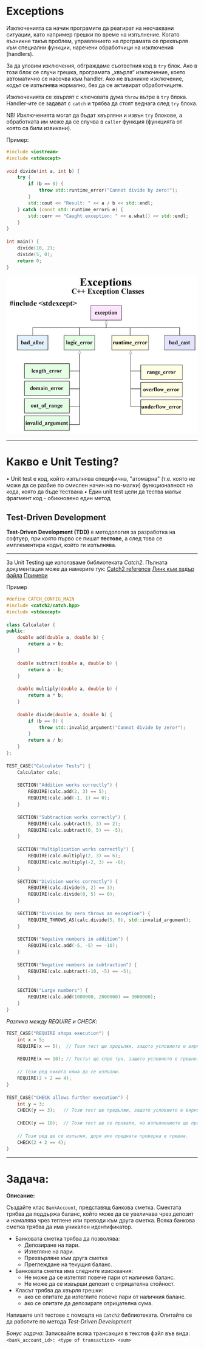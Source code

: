 # Exceptions
Изключенията са начин програмите да реагират на неочаквани ситуации, като например грешки по време на изпълнение. Когато възникне такъв проблем, управлението на програмата се прехвърля към специални функции, наречени обработчици на изключения (handlers).

За да уловим изключения, обграждаме съответния код в `try` блок. Ако в този блок се случи грешка, програмата „хвърля“ изключение, което автоматично се насочва към handler. Ако не възникне изключение, кодът се изпълнява нормално, без да се активират обработчиците.

Изключенията се хвърлят с ключовата дума `throw` вътре в `try` блока. Handler-ите се задават с `catch` и трябва да стоят веднага след `try` блока.

NB! Изключенията могат да бъдат хвърляни и извън `try` блокове, а обработката им може да се случва в `caller` функция (функцията от която са били извикани).

Пример:
```cpp
#include <iostream>
#include <stdexcept>

void divide(int a, int b) {
    try {
        if (b == 0) {
            throw std::runtime_error("Cannot divide by zero!");
        }
        std::cout << "Result: " << a / b << std::endl;
    } catch (const std::runtime_error& e) {
        std::cerr << "Caught exception: " << e.what() << std::endl;
    }
}

int main() {
    divide(10, 2);  
    divide(5, 0); 
    return 0;
}

```


![Exception hierarchy](ExceptionClasses.jpg)

---

# Какво е Unit Testing?
• Unit test е код, който изпълнява специфична, "атомарна" (т.е. която не може да се разбие по
смислен начин на по-малки) функционалност на кода, която да бъде тествана
• Един unit test цели да тества малък фрагмент код - обикновено един метод

## Test-Driven Development
**Test-Driven Development (TDD)** е методология за разработка на софтуер, при която първо се пишат **тестове**, а след това се имплементира кодът, който ги изпълнява.

---

За Unit Testing ще използваме библиотеката *Catch2*. Пълната документация може да намерите тук:
[Catch2 reference](https://github.com/catchorg/Catch2/tree/devel/docs)
[Линк към хедър файла](https://github.com/catchorg/Catch2/releases/download/v2.13.7/catch.hpp)
[Примери](https://github.com/catchorg/Catch2/blob/devel/docs/list-of-examples.md)


Пример
```cpp
#define CATCH_CONFIG_MAIN
#include <catch2/catch.hpp>
#include <stdexcept>

class Calculator {
public:
    double add(double a, double b) {
        return a + b;
    }

    double subtract(double a, double b) {
        return a - b;
    }

    double multiply(double a, double b) {
        return a * b;
    }

    double divide(double a, double b) {
        if (b == 0) {
            throw std::invalid_argument("Cannot divide by zero!");
        }
        return a / b;
    }
};

TEST_CASE("Calculator Tests") {
    Calculator calc;

    SECTION("Addition works correctly") {
        REQUIRE(calc.add(2, 3) == 5);  
        REQUIRE(calc.add(-1, 1) == 0);
    }

    SECTION("Subtraction works correctly") {
        REQUIRE(calc.subtract(5, 3) == 2);  
        REQUIRE(calc.subtract(0, 5) == -5);
    }

    SECTION("Multiplication works correctly") {
        REQUIRE(calc.multiply(2, 3) == 6);  
        REQUIRE(calc.multiply(-2, 3) == -6); 
    }

    SECTION("Division works correctly") {
        REQUIRE(calc.divide(6, 2) == 3);   
        REQUIRE(calc.divide(0, 5) == 0); 
    }

    SECTION("Division by zero throws an exception") {
        REQUIRE_THROWS_AS(calc.divide(5, 0), std::invalid_argument);
    }
    
    SECTION("Negative numbers in addition") {
        REQUIRE(calc.add(-5, -5) == -10); 
    }

    SECTION("Negative numbers in subtraction") {
        REQUIRE(calc.subtract(-10, -5) == -5);
    }

    SECTION("Large numbers") {
        REQUIRE(calc.add(1000000, 2000000) == 3000000);
    }
}

```


*Разлика между REQUIRE и CHECK*:
```cpp
TEST_CASE("REQUIRE stops execution") {
    int x = 5;
    REQUIRE(x == 5);  // Този тест ще продължи, защото условието е вярно.
    
    REQUIRE(x == 10); // Тестът ще спре тук, защото условието е грешно.
    
    // Този ред никога няма да се изпълни.
    REQUIRE(2 + 2 == 4);
}

TEST_CASE("CHECK allows further execution") {
    int y = 3;
    CHECK(y == 3);   // Този тест ще продължи, защото условието е вярно.
    
    CHECK(y == 10);  // Този тест ще се провали, но изпълнението ще продължи.
    
    // Този ред ще се изпълни, дори ако предната проверка е грешна.
    CHECK(2 + 2 == 4);
}
```


---

# Задача:

**Описание:**

Създайте клас `BankAccount`, представящ банкова сметка. Смектата трябва да поддържа баланс, който може да се увеличава чрез депозит и намалява чрез теглене или преводи към друга сметка. Всяка банкова сметка трябва да има уникален идентификатор.

- Банковата сметка трябва да позволява:
    - Депозиране на пари.
    - Изтегляне на пари.
    - Прехвърляне към друга сметка
    - Преглеждане на текущия баланс.
- Банковата сметка има следните изисквания:
    - Не може да се изтеглят повече пари от наличния баланс.
    - Не може да се извърши депозит с отрицателна стойност.
- Класът трябва да хвърля грешки:
    - ако се опитате да изтеглите повече пари от наличния баланс.
    - ако се опитате да депозирате отрицателна сума.

Напишете unit тестове с помощта на `Catch2` библиотеката. Опитайте се да работите по метода *Test-Driven Development*

*Бонус задача*: Записвайте всяка трансакция в текстов файл във вида:
`<bank_account_id>: <type of transaction> <sum>`